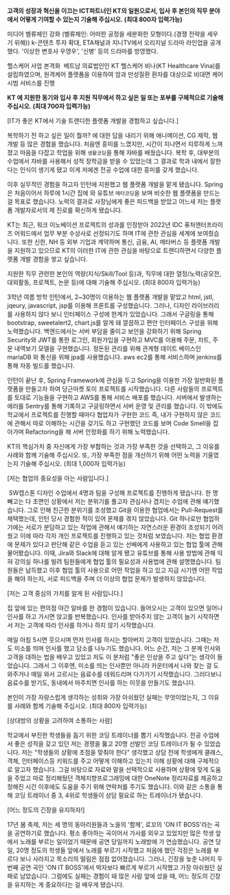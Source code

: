   
**고객의 성장과 혁신을 이끄는 ICT파트너인 KT의 일원으로서, 입사 후 본인의 직무 분야에서 어떻게 기여할 수 있는지 기술해 주십시오. (최대 800자 입력가능)**

미디어 벨류체인 강화
(벨류체인: 어떠한 공정을 세분화한 모형이다.(경쟁 전략을 세우기 위해))
k-콘텐츠 투자 확대, ETA채널과 지니TV에서 오리지널 드라마 라인업을 공개했다. '이상한 변호사 우영우', '신병' 등의 드라마를 방영했다.

헬스케어 사업 본격화
 베트남 의료법인인 KT 헬스케어 비나(KT Healthcare Vina)를 설립하였으며, 원격케어 플랫폼을 이용하여 암과 만성질환 환자를 대상으로 비대면 케어 시범 서비스를 진행

**KT 에 지원한 동기와 입사 후 지원 직무에서 하고 싶은 일 또는 포부를 구체적으로 기술해 주십시오. (최대 700자 입력가능)**

[IT가 좋은 KT에서 기술 트랜디한 플랫폼 개발을 경험하고 싶습니다.]

복학하기 전 하고 싶은 일이 뭘까? 에 대한 답을 내리기 위해 애니메이션, CG 제작, 웹 개발 등 많은 경험을 했습니다. 처음엔 흥미를 느꼈지만, 시간이 지나면서 지루하게 느껴졌고 마음을 다잡고 학업을 위해 `생활코딩`을 통해 자바를 배웠습니다. 복학 후, 대부분의 수업에서 자바를 사용해서 성적 장학금을 받을 수 있었는데 그 결과로 학과 내에서 잘한다는 인식이 생기게 됐고 이게 저에겐 전공 수업에 대한 흥미를 갖게 했습니다.

이후 실무적인 경험을 하고자 인턴에 지원했고 웹 플랫폼 개발을 맡게 됐습니다. Spring은 처음이어서 하루에 1시간 집에 와 유튜브 `메타코딩`을 보며 비슷한 웹 플랫폼을 만드는 걸 목표로 했습니다. 노력의 결과로 사장님에게 좋은 피드백을 받았고 어느새 저는 플랫폼 개발자로서의 제 진로를 확신하게 됐습니다.

KT는 최근, 워크 이노베이션 프로젝트의 성과를 인정받아 2022년 IDC 퓨처엔터프라이즈 어워드에서 업무 부분 수상사로 선정되기도 하며 IT에 관한 관심을 세계에 보여줬습니다. 또한 신한, NH 등 외부 기업과 계약하며 통신, 금융, AI, 메타버스 등 플랫폼 개발을 지원하고 있으므로 KT의 이러한 IT에 관한 관심을 바탕으로 트랜디하면서 다양한 플랫폼 개발 경험을 쌓고 싶습니다.

지원한 직무 관련한 본인의 역량(지식/Skill/Tool 등)과, 직무에 대한 열정/노력(공모전, 대외활동, 프로젝트, 논문 등)에 대해 기술해 주십시오. (최대 800자 입력가능)

3학년 여름 방학 인턴에서, 2~30명이 이용하는 웹 플랫폼 개발을 맡았고 html, jstl, jqeury, javascript, jsp를 이용해 프론트를 구성했습니다. 그러나, 디자인 라이브러리를 사용하지 않다 보니 인터페이스 구성에 한계가 있었습니다. 그래서 구글링을 통해 bootstrap, sweetalert2, chart.js를 알게 돼 깔끔하고 편안 인터페이스 구성을 위해 노력했습니다. 백엔드에서는 서버 부담을 줄이고 보안을 강화하기 위해 Spring Security와 JWT를 통한 로그인, 회원가입을 구현하고 MVC를 이용해 주문, 차트, 주문 내역보기 모델을 구현했습니다. 정돈된 관리를 위해 관계형 데이트 베이스인 mariaDB 와 통신을 위해 jpa를 사용했습니다. aws ec2를 통해 서비스하며 jenkins를 통해 자동 빌드를 했습니다.    

인턴이 끝난 후, Spring Framework에 관심을 두고 Spring을 이용한 가장 일반화된 플랫폼을 만들고자 하여 당근마켓 토이 프로젝트를 시작했습니다. 다른 사람들의 프로젝트를 토대로 기능들을 구현하고 AWS를 통해 서비스 배포를 했습니다. 서버에서 발생하는 에러를 Sentry를 통해 기록하고 구글링하면서 서버 운영 및 관리를 했습니다. 이 밖에도 학교에서 프로젝트를 진행할 때마다 협업자가 구현한 코드 즉, 내가 구현하지 않은 코드에 관해서 따로 이해하는 시간을 갖기도 하고 구현했던 코드를 보며 Code Smell을 잡아가며 Refactoring을 해 서버 안정화를 하기 위해 노력했습니다.

KT의 핵심가치 중 자신에게 가장 부합하는 것과 가장 부족한 것을 선택하고, 그 이유를 사례와 함께 기술해 주십시오. 또, 가장 부족한 점을 개선하기 위해 어떤 노력을 기울였는지 기술해 주십시오. (최대 1,000자 입력가능)

[저는 협업의 중요성을 아는 사람입니다.]

 SW캡스톤 디자인 수업에서 4명과 팀을 구성해 프로젝트를 진행하게 됐습니다. 한 명 빼고는 다 초면인 상황에서 저는 분위기를 풀고자 관심사나 겹치는 수업에 관해 얘기했습니다. 그로 인해 친근한 분위기를 조성했고 Git을 이용한 협업에서는 Pull-Request를 채택했는데, 인턴 당시 경험한 적이 있어 문제를 겪지 않았습니다. Git 하나로만 협업하기에는 서로가 분담하고 있는 작업에 관해서 얘기하는 자연스러운 환경이 조성되기 어려웠고 이에 따라 각자 개인 프로젝트를 진행하고 있는 것처럼 보였습니다. 저는 협업 환경에 문제가 있다고 판단해 같은 수업을 듣고 있는 선배에게 사용하고 있는 협업 툴에 관해 물어봤습니다. 이때, Jira와 Slack에 대해 알게 됐고 유튜브를 통해 사용 방법에 관해 익혀 강의실 하나를 빌려 팀원들에게 협업 툴의 필요성과 사용법에 관해 설명했습니다. 팀원들은 납득했고 이후 협업 툴의 사용으로 어떤 작업을 하고 있고 지금 시기엔 어떤 작업을 해야 하는지, 서로 피드백을 주며 더 이상의 협업 문제가 발생하지 않았습니다.

[저는 고객 중심의 가치를 알게 된 사람입니다.]

집 앞에 있는 편의점 야간 알바를 한 경험이 있습니다. 들어오시는 고객이 있으면 일어나 인사를 하고 가시면 앉고를 반복했습니다. 인사를 받아주지 않는 고객이 늘기 시작하면서 저는 고객에 따라 인사를 하거나 하지 않기 시작했습니다.

매일 아침 5시면 웃으시며 먼저 인사를 하시는 할아버지 고객이 있었습니다. 그때는 저도 미소를 띄며 인사를 했고 담소를 나누기도 했습니다. 어느 순간, 저는 그 분께 인사와 고객을 대하는 법을 배우고 있었고 저도 이 분처럼 "좋은 인상을 주고 싶다"는 생각이 들었습니다. 그래서 그 이후엔, 미소를 띄는 인사뿐만 아니라 카운터에서 나와 찾는 걸 도와주거나 매일 와서 고르시는 음료수를 데워드리며 다가가기 시작했습니다. 그러다보니 음료수를 받기도, 동네에서 마주치면 인사를 하는 이웃을 만들기도 했습니다.     

본인이 가장 자랑스럽게 생각하는 성취와 가장 아쉬웠던 실패는 무엇이었는지, 그 이유를 사례와 함께 기술해 주십시오. (최대 800자 입력가능)

[상대방의 상황을 고려하여 소통하는 사람]

학교에서 부진한 학생들을 돕기 위한 코딩 트레이너를 뽑기 시작했습니다. 전공 수업에서 좋은 성적을 갖고 있던 저는 경쟁을 뚫고 20명 선발인 코딩 트레이너가 될 수 있었습니다. 저는 "학생들의 상황에 초점을 맞춰야 한다" 생각했고 상담 전에 학생에게 클래스, 객체, 인터페이스등 키워드를 주고 어떻게 이해하고 있는지 이해 상황에 대해 구체적으로 알고자 했습니다. 그걸 바탕으로 자료와 말을 선택적으로 사용하며 상황에 맞게 도움을 주었고 따로 정리해뒀던 객체지향프로그래밍에 대한 OneNote 정리자료를 제공하고 정해진 시간 이후에도 도움을 주기 위해 연락처를 주기도 했습니다. 이와 같은 소통을 통해 코딩 트레이너 중 3, 4위로 학생들이 상담 필요로 하는 트레이너가 됐습니다.

[어느 정도의 긴장을 유지하자!]

17년 봄 축제, 저는 세 명의 동아리원들과 노을의 '함께', 로꼬의 'ON IT BOSS'라는 곡을 공연하기로 했습니다. 평소 좋아하는 곡이어서 가사를 외우고 있었지만 많은 학생 앞에서 노래를 부르는 일이었기 때문에 공연 당일까지 노래방에 가 연습했습니다. 공연 당일, 20명 정도의 학생들 앞에서 노래를 부르기 시작했고 처음에 했던 걱정은 노래를 부르다 보니 사라지고 목소리의 떨림은 점점 없어졌습니다. 그러나, 긴장을 늦춘 나머지 두 번째 공연 곡인 'ON IT BOSS'에서 박자보다 빠르게 부르기 시작했고 가장 아쉬웠던 실패로 남았습니다. 그럼에도 실패는 경험이 돼 많은 사람 앞에 섰을 때, 어느 정도의 긴장을 유지하는 게 중요하다는 걸 배우게 됐습니다.